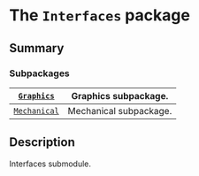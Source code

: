 <a id="module-ansys.mechanical.stubs.Ansys.ACT.Interfaces"></a>

<a id="the-interfaces-package"></a>

# The `Interfaces` package

<a id="summary"></a>

## Summary

### Subpackages

| [`Graphics`](Graphics/index.md#module-ansys.mechanical.stubs.Ansys.ACT.Interfaces.Graphics)       | Graphics subpackage.   |
|---------------------------------------------------------------------------------------------------|------------------------|
| [`Mechanical`](Mechanical/index.md#module-ansys.mechanical.stubs.Ansys.ACT.Interfaces.Mechanical) | Mechanical subpackage. |

<a id="description"></a>

## Description

Interfaces submodule.

<!-- !! processed by numpydoc !! -->
